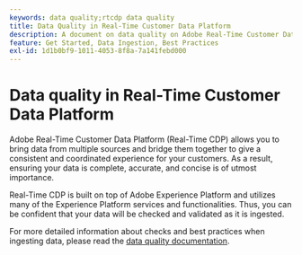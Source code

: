 ```yaml
---
keywords: data quality;rtcdp data quality
title: Data Quality in Real-Time Customer Data Platform
description: A document on data quality on Adobe Real-Time Customer Data Platform
feature: Get Started, Data Ingestion, Best Practices
exl-id: 1d1b0bf9-1011-4053-8f8a-7a141febd000
---
```

# Data quality in Real-Time Customer Data Platform

Adobe Real-Time Customer Data Platform (Real-Time CDP) allows you to bring data from multiple sources and bridge them together to give a consistent and coordinated experience for your customers. As a result, ensuring your data is complete, accurate, and concise is of utmost importance. 

Real-Time CDP is built on top of Adobe Experience Platform and utilizes many of the Experience Platform services and functionalities. Thus, you can be confident that your data will be checked and validated as it is ingested.

For more detailed information about checks and best practices when ingesting data, please read the [data quality documentation](../../ingestion/quality/overview.md).
